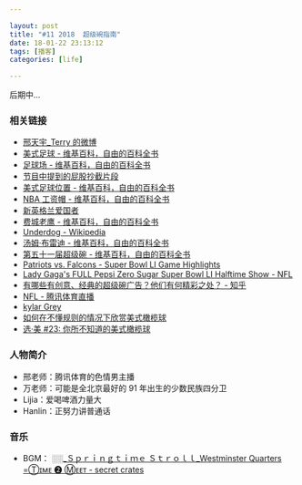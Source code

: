 ```yaml
---

layout: post
title: "#11 2018  超级碗指南"
date: 18-01-22 23:13:12
tags: [播客]
categories: [life]

---
```


后期中...

### 相关链接

- [邢天宇_Terry 的微博](https://weibo.com/u/1658874740)
- [美式足球 - 维基百科，自由的百科全书](https://zh.wikipedia.org/wiki/%E7%BE%8E%E5%BC%8F%E8%B6%B3%E7%90%83)
- [足球场 - 维基百科，自由的百科全书](https://zh.wikipedia.org/wiki/%E8%B6%B3%E7%90%83%E5%A0%B4#%E6%A8%99%E6%BA%96%E8%B6%B3%E7%90%83%E5%A0%B4)
- [节目中提到的屁股抄截片段](https://www.youtube.com/watch?v=K4b16UtvW7g)
- [美式足球位置 - 维基百科，自由的百科全书](https://zh.wikipedia.org/wiki/%E7%BE%8E%E5%BC%8F%E8%B6%B3%E7%90%83%E4%BD%8D%E7%BD%AE)
- [NBA 工资帽 - 维基百科，自由的百科全书](https://zh.wikipedia.org/wiki/NBA%E5%B7%A5%E8%B5%84%E5%B8%BD)
- [新英格兰爱国者](https://zh.wikipedia.org/wiki/%E6%96%B0%E8%8B%B1%E6%A0%BC%E5%85%B0%E7%88%B1%E5%9B%BD%E8%80%85)
- [费城老鹰 - 维基百科，自由的百科全书](https://zh.wikipedia.org/wiki/%E8%B4%B9%E5%9F%8E%E8%80%81%E9%B9%B0)
- [Underdog - Wikipedia](https://en.wikipedia.org/wiki/Underdog)
- [汤姆·布雷迪 - 维基百科，自由的百科全书](https://zh.wikipedia.org/wiki/%E6%B1%A4%E5%A7%86%C2%B7%E5%B8%83%E9%9B%B7%E8%BF%AA)
- [第五十一届超级碗 - 维基百科，自由的百科全书](https://zh.wikipedia.org/wiki/%E7%AC%AC%E4%BA%94%E5%8D%81%E4%B8%80%E5%B1%8A%E8%B6%85%E7%BA%A7%E7%A2%97)
- [Patriots vs. Falcons  - Super Bowl LI Game Highlights](https://www.youtube.com/watch?v=016LXFHpFCk)
- [Lady Gaga's FULL Pepsi Zero Sugar Super Bowl LI Halftime Show - NFL](https://www.youtube.com/watch?v=txXwg712zw4)
- [有哪些有创意、经典的超级碗广告？他们有何精彩之处？ - 知乎](https://www.zhihu.com/question/50362155)
- [NFL - 腾讯体育直播](http://kbs.sports.qq.com/#nfl)
- [kylar Grey](http://music.163.com/#/artist?id=74801)
- [如何在不懂规则的情况下欣赏美式橄榄球](http://www.nflchina.com/news/detail/1978644.html)
- [选·美 #23: 你所不知道的美式橄榄球](https://xuanmei.us/23)

### 人物简介

- 邢老师：腾讯体育的色情男主播
- 万老师：可能是全北京最好的 91 年出生的少数民族四分卫
- Lijia：爱喝啤酒力量大
- Hanlin：正努力讲普通话

### 音乐

- BGM： [░░_Ｓｐｒｉｎｇｔｉｍｅ  Ｓｔｒｏｌｌ_Westminster Quarters =Ⓣɪᴍᴇ ➋ Ⓜᴇᴇᴛ - secret crates](http://music.163.com/#/song?id=448741213)